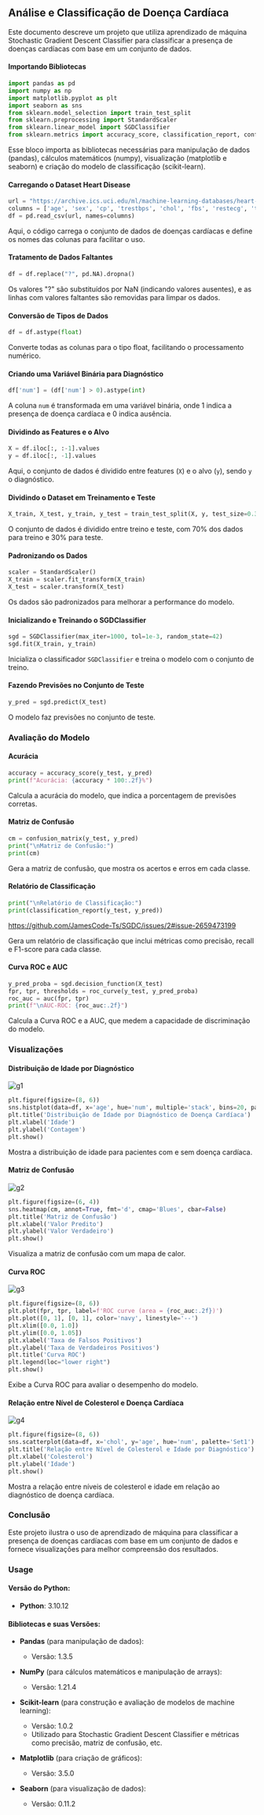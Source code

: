 
## Análise e Classificação de Doença Cardíaca

Este documento descreve um projeto que utiliza aprendizado de máquina Stochastic Gradient Descent Classifier para classificar a presença de doenças cardíacas com base em um conjunto de dados.

#### Importando Bibliotecas

```python
import pandas as pd
import numpy as np
import matplotlib.pyplot as plt
import seaborn as sns
from sklearn.model_selection import train_test_split
from sklearn.preprocessing import StandardScaler
from sklearn.linear_model import SGDClassifier
from sklearn.metrics import accuracy_score, classification_report, confusion_matrix, roc_curve, auc
```

Esse bloco importa as bibliotecas necessárias para manipulação de dados (pandas), cálculos matemáticos (numpy), visualização (matplotlib e seaborn) e criação do modelo de classificação (scikit-learn).

#### Carregando o Dataset Heart Disease

```python
url = "https://archive.ics.uci.edu/ml/machine-learning-databases/heart-disease/processed.cleveland.data"
columns = ['age', 'sex', 'cp', 'trestbps', 'chol', 'fbs', 'restecg', 'thalach', 'exang', 'oldpeak', 'slope', 'ca', 'thal', 'num']
df = pd.read_csv(url, names=columns)
```

Aqui, o código carrega o conjunto de dados de doenças cardíacas e define os nomes das colunas para facilitar o uso.

#### Tratamento de Dados Faltantes

```python
df = df.replace("?", pd.NA).dropna()
```

Os valores "?" são substituídos por NaN (indicando valores ausentes), e as linhas com valores faltantes são removidas para limpar os dados.

#### Conversão de Tipos de Dados

```python
df = df.astype(float)
```

Converte todas as colunas para o tipo float, facilitando o processamento numérico.

#### Criando uma Variável Binária para Diagnóstico

```python
df['num'] = (df['num'] > 0).astype(int)
```

A coluna `num` é transformada em uma variável binária, onde 1 indica a presença de doença cardíaca e 0 indica ausência.

#### Dividindo as Features e o Alvo

```python
X = df.iloc[:, :-1].values
y = df.iloc[:, -1].values
```

Aqui, o conjunto de dados é dividido entre features (`X`) e o alvo (`y`), sendo `y` o diagnóstico.

#### Dividindo o Dataset em Treinamento e Teste

```python
X_train, X_test, y_train, y_test = train_test_split(X, y, test_size=0.3, random_state=42)
```

O conjunto de dados é dividido entre treino e teste, com 70% dos dados para treino e 30% para teste.

#### Padronizando os Dados

```python
scaler = StandardScaler()
X_train = scaler.fit_transform(X_train)
X_test = scaler.transform(X_test)
```

Os dados são padronizados para melhorar a performance do modelo.

#### Inicializando e Treinando o SGDClassifier

```python
sgd = SGDClassifier(max_iter=1000, tol=1e-3, random_state=42)
sgd.fit(X_train, y_train)
```

Inicializa o classificador `SGDClassifier` e treina o modelo com o conjunto de treino.

#### Fazendo Previsões no Conjunto de Teste

```python
y_pred = sgd.predict(X_test)
```

O modelo faz previsões no conjunto de teste.

### Avaliação do Modelo

#### Acurácia

```python
accuracy = accuracy_score(y_test, y_pred)
print(f"Acurácia: {accuracy * 100:.2f}%")
```

Calcula a acurácia do modelo, que indica a porcentagem de previsões corretas.

#### Matriz de Confusão

```python
cm = confusion_matrix(y_test, y_pred)
print("\nMatriz de Confusão:")
print(cm)
```

Gera a matriz de confusão, que mostra os acertos e erros em cada classe.

#### Relatório de Classificação

```python
print("\nRelatório de Classificação:")
print(classification_report(y_test, y_pred))
```
https://github.com/JamesCode-Ts/SGDC/issues/2#issue-2659473199

Gera um relatório de classificação que inclui métricas como precisão, recall e F1-score para cada classe.

#### Curva ROC e AUC

```python
y_pred_proba = sgd.decision_function(X_test)
fpr, tpr, thresholds = roc_curve(y_test, y_pred_proba)
roc_auc = auc(fpr, tpr)
print(f"\nAUC-ROC: {roc_auc:.2f}")
```

Calcula a Curva ROC e a AUC, que medem a capacidade de discriminação do modelo.

### Visualizações

#### Distribuição de Idade por Diagnóstico

![g1](https://github.com/user-attachments/assets/d7641093-cded-43d9-a453-13b3d45ad997)

```python
plt.figure(figsize=(8, 6))
sns.histplot(data=df, x='age', hue='num', multiple='stack', bins=20, palette='Set1')
plt.title('Distribuição de Idade por Diagnóstico de Doença Cardíaca')
plt.xlabel('Idade')
plt.ylabel('Contagem')
plt.show()
```

Mostra a distribuição de idade para pacientes com e sem doença cardíaca.

#### Matriz de Confusão

![g2](https://github.com/user-attachments/assets/62c129d8-05cd-4e1e-94ef-f523689bf238)

```python
plt.figure(figsize=(6, 4))
sns.heatmap(cm, annot=True, fmt='d', cmap='Blues', cbar=False)
plt.title('Matriz de Confusão')
plt.xlabel('Valor Predito')
plt.ylabel('Valor Verdadeiro')
plt.show()
```

Visualiza a matriz de confusão com um mapa de calor.

#### Curva ROC

![g3](https://github.com/user-attachments/assets/d6c478d1-d50d-4309-abc4-db9c39bd5c47)

```python
plt.figure(figsize=(8, 6))
plt.plot(fpr, tpr, label=f'ROC curve (area = {roc_auc:.2f})')
plt.plot([0, 1], [0, 1], color='navy', linestyle='--')
plt.xlim([0.0, 1.0])
plt.ylim([0.0, 1.05])
plt.xlabel('Taxa de Falsos Positivos')
plt.ylabel('Taxa de Verdadeiros Positivos')
plt.title('Curva ROC')
plt.legend(loc="lower right")
plt.show()
```

Exibe a Curva ROC para avaliar o desempenho do modelo.

#### Relação entre Nível de Colesterol e Doença Cardíaca

![g4](https://github.com/user-attachments/assets/b4de819f-d48f-4d36-a86e-a632f9bb5943)

```python
plt.figure(figsize=(8, 6))
sns.scatterplot(data=df, x='chol', y='age', hue='num', palette='Set1')
plt.title('Relação entre Nível de Colesterol e Idade por Diagnóstico')
plt.xlabel('Colesterol')
plt.ylabel('Idade')
plt.show()
```

Mostra a relação entre níveis de colesterol e idade em relação ao diagnóstico de doença cardíaca.

### Conclusão

Este projeto ilustra o uso de aprendizado de máquina para classificar a presença de doenças cardíacas com base em um conjunto de dados e fornece visualizações para melhor compreensão dos resultados.


### Usage

#### Versão do Python:
- **Python**: 3.10.12

#### Bibliotecas e suas Versões:
- **Pandas** (para manipulação de dados):
  - Versão: 1.3.5
  
- **NumPy** (para cálculos matemáticos e manipulação de arrays):
  - Versão: 1.21.4
  
- **Scikit-learn** (para construção e avaliação de modelos de machine learning):
  - Versão: 1.0.2
  - Utilizado para Stochastic Gradient Descent Classifier e métricas como precisão, matriz de confusão, etc.
  
- **Matplotlib** (para criação de gráficos):
  - Versão: 3.5.0
  
- **Seaborn** (para visualização de dados):
  - Versão: 0.11.2

